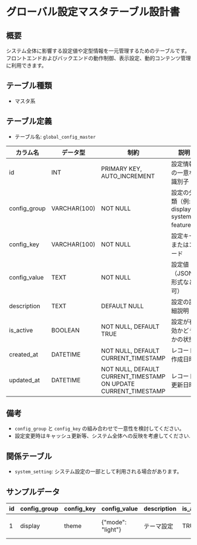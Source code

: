 # グローバル設定マスタテーブル設計書

## 概要
システム全体に影響する設定値や定型情報を一元管理するためのテーブルです。  
フロントエンドおよびバックエンドの動作制御、表示設定、動的コンテンツ管理に利用できます。

## テーブル種類
- マスタ系

## テーブル定義
- テーブル名: `global_config_master`

| カラム名     | データ型     | 制約                                      | 説明                                    |
|--------------|--------------|-------------------------------------------|-----------------------------------------|
| id           | INT          | PRIMARY KEY, AUTO_INCREMENT               | 設定情報の一意な識別子                    |
| config_group | VARCHAR(100) | NOT NULL                                  | 設定の分類（例: display, system, feature） |
| config_key   | VARCHAR(100) | NOT NULL                                  | 設定キーまたはコード                     |
| config_value | TEXT         | NOT NULL                                  | 設定値（JSON形式など可）                  |
| description  | TEXT         | DEFAULT NULL                              | 設定の詳細説明                         |
| is_active    | BOOLEAN      | NOT NULL, DEFAULT TRUE                    | 設定が有効かどうかの状態                |
| created_at   | DATETIME     | NOT NULL, DEFAULT CURRENT_TIMESTAMP       | レコード作成日時                       |
| updated_at   | DATETIME     | NOT NULL, DEFAULT CURRENT_TIMESTAMP ON UPDATE CURRENT_TIMESTAMP | レコード更新日時            |

## 備考
- `config_group` と `config_key` の組み合わせで一意性を検討してください。
- 設定変更時はキャッシュ更新等、システム全体への反映を考慮してください.

## 関係テーブル
- `system_setting`: システム設定の一部として利用される場合があります。

## サンプルデータ
| id | config_group | config_key  | config_value             | description | is_active | created_at           | updated_at           |
|----|--------------|-------------|--------------------------|-------------|-----------|----------------------|----------------------|
| 1  | display      | theme       | {"mode": "light"}        | テーマ設定   | TRUE      | 2023-10-01 00:00:00  | 2023-10-01 00:00:00  |
